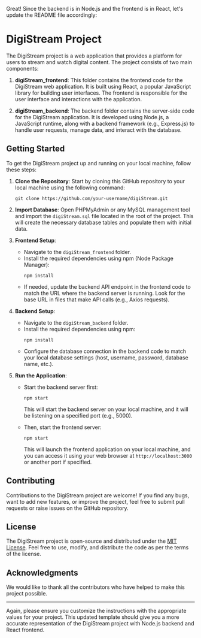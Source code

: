 Great! Since the backend is in Node.js and the frontend is in React, let's update the README file accordingly:

# DigiStream Project

The DigiStream project is a web application that provides a platform for users to stream and watch digital content. The project consists of two main components:

1. **digiStream_frontend**: This folder contains the frontend code for the DigiStream web application. It is built using React, a popular JavaScript library for building user interfaces. The frontend is responsible for the user interface and interactions with the application.

2. **digiStream_backend**: The backend folder contains the server-side code for the DigiStream application. It is developed using Node.js, a JavaScript runtime, along with a backend framework (e.g., Express.js) to handle user requests, manage data, and interact with the database.

## Getting Started

To get the DigiStream project up and running on your local machine, follow these steps:

1. **Clone the Repository**: Start by cloning this GitHub repository to your local machine using the following command:

   ```
   git clone https://github.com/your-username/digiStream.git
   ```

2. **Import Database**: Open PHPMyAdmin or any MySQL management tool and import the `digiStream.sql` file located in the root of the project. This will create the necessary database tables and populate them with initial data.

3. **Frontend Setup**:
   - Navigate to the `digiStream_frontend` folder.
   - Install the required dependencies using npm (Node Package Manager):
     ```
     npm install
     ```
   - If needed, update the backend API endpoint in the frontend code to match the URL where the backend server is running. Look for the base URL in files that make API calls (e.g., Axios requests).

4. **Backend Setup**:
   - Navigate to the `digiStream_backend` folder.
   - Install the required dependencies using npm:
     ```
     npm install
     ```
   - Configure the database connection in the backend code to match your local database settings (host, username, password, database name, etc.).

5. **Run the Application**:
   - Start the backend server first:
     ```
     npm start
     ```
     This will start the backend server on your local machine, and it will be listening on a specified port (e.g., 5000).

   - Then, start the frontend server:
     ```
     npm start
     ```
     This will launch the frontend application on your local machine, and you can access it using your web browser at `http://localhost:3000` or another port if specified.

## Contributing

Contributions to the DigiStream project are welcome! If you find any bugs, want to add new features, or improve the project, feel free to submit pull requests or raise issues on the GitHub repository.

## License

The DigiStream project is open-source and distributed under the [MIT License](LICENSE). Feel free to use, modify, and distribute the code as per the terms of the license.

## Acknowledgments

We would like to thank all the contributors who have helped to make this project possible.

---

Again, please ensure you customize the instructions with the appropriate values for your project. This updated template should give you a more accurate representation of the DigiStream project with Node.js backend and React frontend.
